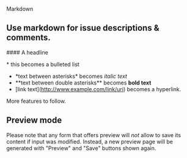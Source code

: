 Markdown

## Use markdown for issue descriptions & comments.

##\#\# A headline

\* this becomes a bulleted list

* \*text between asterisks\* becomes *italic text*
* \*\*text between double asterisks\*\* becomes **bold text**
* \[link text\](http://www.example.com/link/uri) becomes a hyperlink.

More features to follow.

## Preview mode

Please note that any form that offers preview will *not* allow to save
its content if input was modified.
Instead, a new preview page will be generated with "Preview" and "Save"
buttons shown again.
